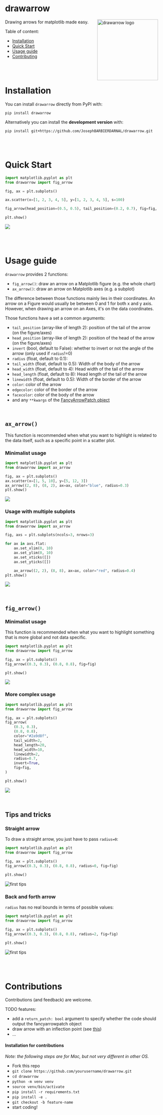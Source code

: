 # drawarrow

<img src="https://github.com/JosephBARBIERDARNAL/drawarrow/blob/main/logo.png?raw=true" alt="drawarrow logo" align="right" width="200px"/>

Drawing arrows for matplotlib made easy.

Table of content:

- [Installation](#installation)
- [Quick Start](#quick-start)
- [Usage guide](#usage-guide)
- [Contributing](#contributions)

<br><br>

# Installation

You can install `drawarrow` directly from PyPI with:

```
pip install drawarrow
```

Alternatively you can install the **development version** with:

```
pip install git+https://github.com/JosephBARBIERDARNAL/drawarrow.git
```

<br><br>

# Quick Start

```python
import matplotlib.pyplot as plt
from drawarrow import fig_arrow

fig, ax = plt.subplots()

ax.scatter(x=[1, 2, 3, 4, 5], y=[1, 2, 3, 4, 5], s=100)

fig_arrow(head_position=(0.5, 0.5), tail_position=(0.2, 0.7), fig=fig, color="r")

plt.show()
```

![](https://github.com/JosephBARBIERDARNAL/drawarrow/blob/main/img/quick-start.png?raw=true)

<br><br>

# Usage guide

`drawarrow` provides 2 functions:

- `fig_arrow()`: draw an arrow on a Matplotlib figure (e.g. the whole chart)
- `ax_arrow()`: draw an arrow on Matplotlib axes (e.g. a subplot)

The difference between those functions mainly lies in their coordinates. An arrow on a Figure would usually be between 0 and 1 for both x and y axis. However, when drawing an arrow on an Axes, it's on the data coordinates.

Those functions have a set a common arguments:

- `tail_position` (array-like of length 2): position of the tail of the arrow (on the figure/axes)
- `head_position` (array-like of length 2): position of the head of the arrow (on the figure/axes)
- `invert` (bool, default to False): whether to invert or not the angle of the arrow (only used if `radius`!=0)
- `radius` (float, default to 0.1):
- `tail_width` (float, default to 0.5): Width of the body of the arrow
- `head_width` (float, default to 4): Head width of the tail of the arrow
- `head_length` (float, default to 8): Head length of the tail of the arrow
- `linewidth` (float, default to 0.5): Width of the border of the arrow
- `color`: color of the arrow
- `edgecolor`: color of the border of the arrow
- `facecolor`: color of the body of the arrow
- and any `**kwargs` of the [FancyArrowPatch object](https://matplotlib.org/stable/api/_as_gen/matplotlib.patches.FancyArrowPatch.html)

<br>

## `ax_arrow()`

This function is recommended when what you want to highlight is related to the data itself, such as a specific point in a scatter plot.

### Minimalist usage

```python
import matplotlib.pyplot as plt
from drawarrow import ax_arrow

fig, ax = plt.subplots()
ax.scatter(x=[1, 5, 10], y=[5, 12, 3])
ax_arrow((2, 8), (8, 2), ax=ax, color="blue", radius=0.3)
plt.show()
```

![](https://github.com/JosephBARBIERDARNAL/drawarrow/blob/main/img/ax_arrow-1.png?raw=true)

### Usage with multiple subplots

```python
import matplotlib.pyplot as plt
from drawarrow import ax_arrow

fig, axs = plt.subplots(ncols=3, nrows=3)

for ax in axs.flat:
    ax.set_xlim(0, 10)
    ax.set_ylim(0, 10)
    ax.set_xticks([])
    ax.set_yticks([])

    ax_arrow((2, 2), (8, 8), ax=ax, color="red", radius=0.4)
plt.show()
```

![](https://github.com/JosephBARBIERDARNAL/drawarrow/blob/main/img/ax_arrow-2.png?raw=true)

<br>

## `fig_arrow()`

### Minimalist usage

This function is recommended when what you want to highlight something that is more global and not data specific.

```python
import matplotlib.pyplot as plt
from drawarrow import fig_arrow

fig, ax = plt.subplots()
fig_arrow((0.3, 0.3), (0.8, 0.8), fig=fig)

plt.show()
```

![](https://github.com/JosephBARBIERDARNAL/drawarrow/blob/main/img/fig_arrow-1.png?raw=true)

### More complex usage

```python
import matplotlib.pyplot as plt
from drawarrow import fig_arrow

fig, ax = plt.subplots()
fig_arrow(
    (0.3, 0.3),
    (0.8, 0.8),
    color="#2a9d8f",
    tail_width=2,
    head_length=20,
    head_width=10,
    linewidth=2,
    radius=0.7,
    invert=True,
    fig=fig,
)

plt.show()
```

![](https://github.com/JosephBARBIERDARNAL/drawarrow/blob/main/img/fig_arrow-2.png?raw=true)

<br>

## Tips and tricks

### Straight arrow

To draw a straight arrow, you just have to pass `radius=0`:

```python
import matplotlib.pyplot as plt
from drawarrow import fig_arrow

fig, ax = plt.subplots()
fig_arrow((0.3, 0.3), (0.8, 0.8), radius=0, fig=fig)

plt.show()
```

![first tips](https://github.com/JosephBARBIERDARNAL/drawarrow/blob/main/img/tips-and-tricks-1.png?raw=true)

### Back and forth arrow

`radius` has no real bounds in terms of possible values:

```python
import matplotlib.pyplot as plt
from drawarrow import fig_arrow

fig, ax = plt.subplots()
fig_arrow((0.3, 0.3), (0.8, 0.8), radius=2, fig=fig)

plt.show()
```

![first tips](https://github.com/JosephBARBIERDARNAL/drawarrow/blob/main/img/tips-and-tricks-2.png?raw=true)

<br><br>

# Contributions

Contributions (and feedback) are welcome.

TODO features:

- add a `return_patch: bool` argument to specify whether the code should output the fancyarrowpatch object
- draw arrow with an inflection point (see [this](https://python-graph-gallery.com/web-stacked-area-with-inflexion-arrows/))
- ...

#### Installation for contributions

_Note: the following steps are for Mac, but not very different in other OS._

- Fork this repo
- `git clone https://github.com/yourusername/drawarrow.git`
- `cd drawarrow`
- `python -m venv venv`
- `source venv/bin/activate`
- `pip install -r requirements.txt`
- `pip install -e .`
- `git checkout -b feature-name`
- start coding!

<br><br><br>
